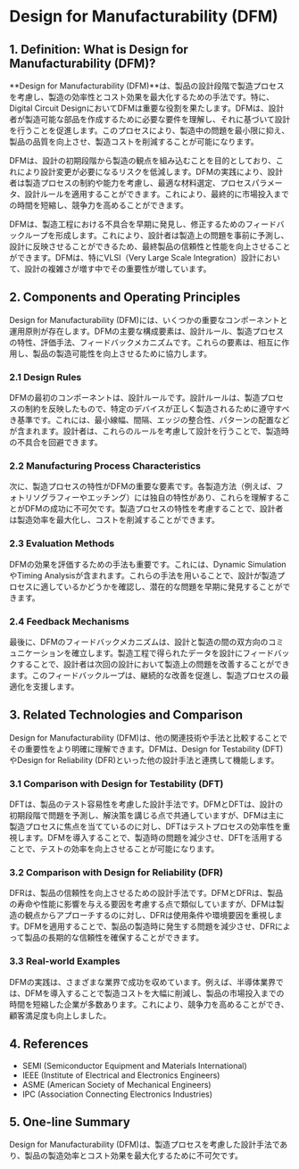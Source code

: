 # Design for Manufacturability (DFM)

## 1. Definition: What is **Design for Manufacturability (DFM)**?
**Design for Manufacturability (DFM)**は、製品の設計段階で製造プロセスを考慮し、製造の効率性とコスト効果を最大化するための手法です。特に、Digital Circuit DesignにおいてDFMは重要な役割を果たします。DFMは、設計者が製造可能な部品を作成するために必要な要件を理解し、それに基づいて設計を行うことを促進します。このプロセスにより、製造中の問題を最小限に抑え、製品の品質を向上させ、製造コストを削減することが可能になります。

DFMは、設計の初期段階から製造の観点を組み込むことを目的としており、これにより設計変更が必要になるリスクを低減します。DFMの実践により、設計者は製造プロセスの制約や能力を考慮し、最適な材料選定、プロセスパラメータ、設計ルールを適用することができます。これにより、最終的に市場投入までの時間を短縮し、競争力を高めることができます。

DFMは、製造工程における不具合を早期に発見し、修正するためのフィードバックループを形成します。これにより、設計者は製造上の問題を事前に予測し、設計に反映させることができるため、最終製品の信頼性と性能を向上させることができます。DFMは、特にVLSI（Very Large Scale Integration）設計において、設計の複雑さが増す中でその重要性が増しています。

## 2. Components and Operating Principles
Design for Manufacturability (DFM)には、いくつかの重要なコンポーネントと運用原則が存在します。DFMの主要な構成要素は、設計ルール、製造プロセスの特性、評価手法、フィードバックメカニズムです。これらの要素は、相互に作用し、製品の製造可能性を向上させるために協力します。

### 2.1 Design Rules
DFMの最初のコンポーネントは、設計ルールです。設計ルールは、製造プロセスの制約を反映したもので、特定のデバイスが正しく製造されるために遵守すべき基準です。これには、最小線幅、間隔、エッジの整合性、パターンの配置などが含まれます。設計者は、これらのルールを考慮して設計を行うことで、製造時の不具合を回避できます。

### 2.2 Manufacturing Process Characteristics
次に、製造プロセスの特性がDFMの重要な要素です。各製造方法（例えば、フォトリソグラフィーやエッチング）には独自の特性があり、これらを理解することがDFMの成功に不可欠です。製造プロセスの特性を考慮することで、設計者は製造効率を最大化し、コストを削減することができます。

### 2.3 Evaluation Methods
DFMの効果を評価するための手法も重要です。これには、Dynamic SimulationやTiming Analysisが含まれます。これらの手法を用いることで、設計が製造プロセスに適しているかどうかを確認し、潜在的な問題を早期に発見することができます。

### 2.4 Feedback Mechanisms
最後に、DFMのフィードバックメカニズムは、設計と製造の間の双方向のコミュニケーションを確立します。製造工程で得られたデータを設計にフィードバックすることで、設計者は次回の設計において製造上の問題を改善することができます。このフィードバックループは、継続的な改善を促進し、製造プロセスの最適化を支援します。

## 3. Related Technologies and Comparison
Design for Manufacturability (DFM)は、他の関連技術や手法と比較することでその重要性をより明確に理解できます。DFMは、Design for Testability (DFT)やDesign for Reliability (DFR)といった他の設計手法と連携して機能します。

### 3.1 Comparison with Design for Testability (DFT)
DFTは、製品のテスト容易性を考慮した設計手法です。DFMとDFTは、設計の初期段階で問題を予測し、解決策を講じる点で共通していますが、DFMは主に製造プロセスに焦点を当てているのに対し、DFTはテストプロセスの効率性を重視します。DFMを導入することで、製造時の問題を減少させ、DFTを活用することで、テストの効率を向上させることが可能になります。

### 3.2 Comparison with Design for Reliability (DFR)
DFRは、製品の信頼性を向上させるための設計手法です。DFMとDFRは、製品の寿命や性能に影響を与える要因を考慮する点で類似していますが、DFMは製造の観点からアプローチするのに対し、DFRは使用条件や環境要因を重視します。DFMを適用することで、製品の製造時に発生する問題を減少させ、DFRによって製品の長期的な信頼性を確保することができます。

### 3.3 Real-world Examples
DFMの実践は、さまざまな業界で成功を収めています。例えば、半導体業界では、DFMを導入することで製造コストを大幅に削減し、製品の市場投入までの時間を短縮した企業が多数あります。これにより、競争力を高めることができ、顧客満足度も向上しました。

## 4. References
- SEMI (Semiconductor Equipment and Materials International)
- IEEE (Institute of Electrical and Electronics Engineers)
- ASME (American Society of Mechanical Engineers)
- IPC (Association Connecting Electronics Industries)

## 5. One-line Summary
Design for Manufacturability (DFM)は、製造プロセスを考慮した設計手法であり、製品の製造効率とコスト効果を最大化するために不可欠です。